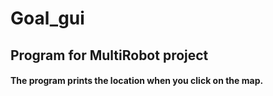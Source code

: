 # Goal_gui

## Program for MultiRobot project
#### The program prints the location when you click on the map.
